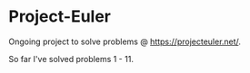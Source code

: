 Project-Euler
=============

Ongoing project to solve problems @ https://projecteuler.net/.

So far I've solved problems 1 - 11.

